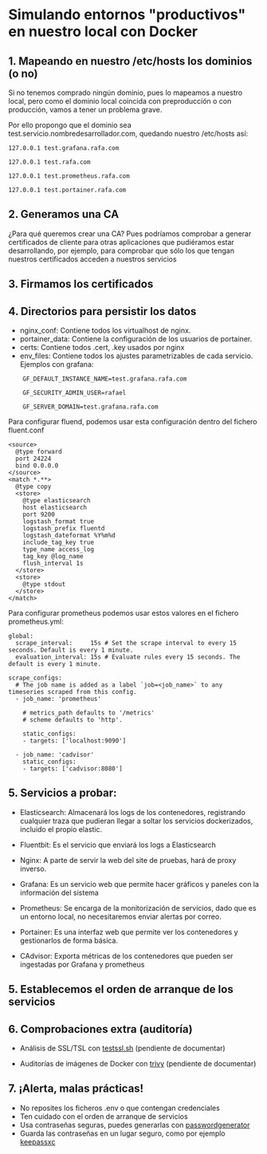# Simulando entornos "productivos" en nuestro local con Docker

## 1. Mapeando en nuestro /etc/hosts los dominios (o no)
Si no tenemos comprado ningún dominio, pues lo mapeamos a nuestro local, pero como el dominio local coincida con preproducción o con producción, vamos a tener un problema grave.

Por ello propongo que el dominio sea test.servicio.nombredesarrollador.com, quedando nuestro /etc/hosts así:

    127.0.0.1 test.grafana.rafa.com

    127.0.0.1 test.rafa.com

    127.0.0.1 test.prometheus.rafa.com

    127.0.0.1 test.portainer.rafa.com

## 2. Generamos una CA
¿Para qué queremos crear una CA? Pues podríamos comprobar a generar certificados de cliente para otras aplicaciones que pudiéramos estar desarrollando, por ejemplo, para comprobar que sólo los que tengan nuestros certificados acceden a nuestros servicios

## 3. Firmamos los certificados

## 4. Directorios para persistir los datos
- nginx_conf: Contiene todos los virtualhost de nginx.
- portainer_data: Contiene la configuración de los usuarios de portainer.
- certs: Contiene todos .cert, .key usados por nginx
- env_files: Contiene todos los ajustes parametrizables de cada servicio. Ejemplos con grafana:

```
    GF_DEFAULT_INSTANCE_NAME=test.grafana.rafa.com

    GF_SECURITY_ADMIN_USER=rafael

    GF_SERVER_DOMAIN=test.grafana.rafa.com
```

Para configurar fluend, podemos usar esta configuración dentro del fichero fluent.conf

```    # fluentd/conf/fluent.conf
<source>
  @type forward
  port 24224
  bind 0.0.0.0
</source>
<match *.**>
  @type copy
  <store>
    @type elasticsearch
    host elasticsearch
    port 9200
    logstash_format true
    logstash_prefix fluentd
    logstash_dateformat %Y%m%d
    include_tag_key true
    type_name access_log
    tag_key @log_name
    flush_interval 1s
  </store>
  <store>
    @type stdout
  </store>
</match>
```

Para configurar prometheus podemos usar estos valores en el fichero prometheus.yml:

```
global:
  scrape_interval:     15s # Set the scrape interval to every 15 seconds. Default is every 1 minute.
  evaluation_interval: 15s # Evaluate rules every 15 seconds. The default is every 1 minute.

scrape_configs:
  # The job name is added as a label `job=<job_name>` to any timeseries scraped from this config.
  - job_name: 'prometheus'

    # metrics_path defaults to '/metrics'
    # scheme defaults to 'http'.

    static_configs:
    - targets: ['localhost:9090']

  - job_name: 'cadvisor'
    static_configs:
    - targets: ['cadvisor:8080']
```

## 5. Servicios a probar:
- Elasticsearch: Almacenará los logs de los contenedores, registrando cualquier traza que pudieran llegar a soltar los servicios dockerizados, incluido el propio elastic.

- Fluentbit: Es el servicio que enviará los logs a Elasticsearch

- Nginx: A parte de servir la web del site de pruebas, hará de proxy inverso.

- Grafana: Es un servicio web que permite hacer gráficos y paneles con la información del sistema

- Prometheus: Se encarga de la monitorización de servicios, dado que es un entorno local, no necesitaremos enviar alertas por correo.

- Portainer: Es una interfaz web que permite ver los contenedores y gestionarlos de forma básica.

- CAdvisor: Exporta métricas de los contenedores que pueden ser ingestadas por Grafana y prometheus

## 5. Establecemos el orden de arranque de los servicios

## 6. Comprobaciones extra (auditoría)
- Análisis de SSL/TSL con [testssl.sh](https://github.com/drwetter/testssl.sh)
    (pendiente de documentar)

- Auditorías de imágenes de Docker con [trivy](https://github.com/aquasecurity/trivy)
    (pendiente de documentar)

## 7. ¡Alerta, malas prácticas!
  - No reposites los ficheros .env o que contengan credenciales
  - Ten cuidado con el orden de arranque de servicios
  - Usa contraseñas seguras, puedes generarlas con [passwordgenerator](https://passwordsgenerator.net/)
  - Guarda las contraseñas en un lugar seguro, como por ejemplo [keepassxc](https://keepassxc.org/project/)